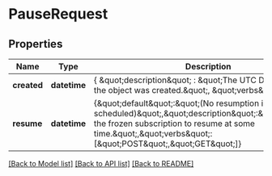 # PauseRequest

## Properties
Name | Type | Description | Notes
------------ | ------------- | ------------- | -------------
**created** | **datetime** | { \&quot;description\&quot; : \&quot;The UTC DateTime when the object was created.\&quot;, \&quot;verbs\&quot;:[] } | [optional] 
**resume** | **datetime** | {\&quot;default\&quot;:\&quot;(No resumption is scheduled)\&quot;,\&quot;description\&quot;:\&quot;Schedules the frozen subscription to resume at some time.\&quot;,\&quot;verbs\&quot;:[\&quot;POST\&quot;,\&quot;GET\&quot;]} | [optional] 

[[Back to Model list]](../README.md#documentation-for-models) [[Back to API list]](../README.md#documentation-for-api-endpoints) [[Back to README]](../README.md)



